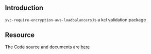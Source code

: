 ## Introduction

`svc-require-encryption-aws-loadbalancers` is a kcl validation package

## Resource

The Code source and documents are [here](https://github.com/kcl-lang/modules/tree/main/svc-require-encryption-aws-loadbalancers)
